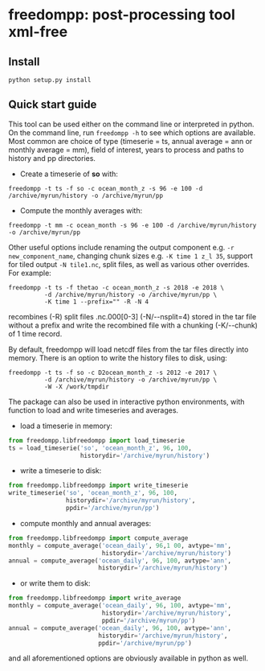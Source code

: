 # freedompp: post-processing tool xml-free


## Install

```
python setup.py install
```

## Quick start guide

This tool can be used either on the command line or interpreted in python. On the command line, run
```freedompp -h``` to see which options are available. Most common are choice of type (timeserie = ts,
annual average = ann or monthly average = mm), field of interest, years to process and paths to history
and pp directories.

* Create a timeserie of **so** with:

```
freedompp -t ts -f so -c ocean_month_z -s 96 -e 100 -d /archive/myrun/history -o /archive/myrun/pp
```

* Compute the monthly averages with:

```
freedompp -t mm -c ocean_month -s 96 -e 100 -d /archive/myrun/history -o /archive/myrun/pp
```

Other useful options include renaming the output component e.g. ```-r new_component_name```,
changing chunk sizes e.g. ```-K time 1 z_l 35```, support for tiled output ```-N tile1.nc```,
split files, as well as various other overrides. For example:

```
freedompp -t ts -f thetao -c ocean_month_z -s 2018 -e 2018 \
          -d /archive/myrun/history -o /archive/myrun/pp \
          -K time 1 --prefix="" -R -N 4
```

recombines (-R) split files .nc.000[0-3] (-N/--nsplit=4) stored in the tar file without a prefix and write the recombined file with a chunking (-K/--chunk) of 1 time record.

By default, freedompp will load netcdf files from the tar files directly into memory. There is an option to write the history files to disk, using:

```
freedompp -t ts -f so -c D2ocean_month_z -s 2012 -e 2017 \
          -d /archive/myrun/history -o /archive/myrun/pp \
          -W -X /work/tmpdir
```

The package can also be used in interactive python environments, with function to load and write
timeseries and averages.

* load a timeserie in memory:

```python
from freedompp.libfreedompp import load_timeserie
ts = load_timeserie('so', 'ocean_month_z', 96, 100,
                    historydir='/archive/myrun/history')
```

* write a timeserie to disk:

```python
from freedompp.libfreedompp import write_timeserie
write_timeserie('so', 'ocean_month_z', 96, 100,
                historydir='/archive/myrun/history',
                ppdir='/archive/myrun/pp')
```
* compute monthly and annual averages:

```python
from freedompp.libfreedompp import compute_average
monthly = compute_average('ocean_daily', 96,1 00, avtype='mm',
                          historydir='/archive/myrun/history')
annual = compute_average('ocean_daily', 96, 100, avtype='ann',
                         historydir='/archive/myrun/history')
```

* or write them to disk:

```python
from freedompp.libfreedompp import write_average
monthly = compute_average('ocean_daily', 96, 100, avtype='mm',
                          historydir='/archive/myrun/history',
                          ppdir='/archive/myrun/pp')
annual = compute_average('ocean_daily', 96, 100, avtype='ann',
                         historydir='/archive/myrun/history',
                         ppdir='/archive/myrun/pp')
```

and all aforementioned options are obviously available in python as well.
